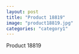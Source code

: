 ```yaml
---
layout: post
title: "Product 18819"
image: "product18819.jpg"
categories: "category1"
---
```

Product 18819

